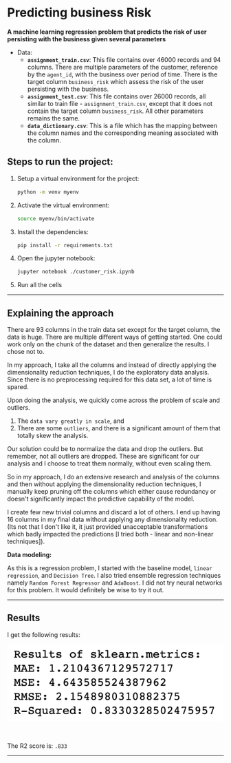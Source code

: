 # Predicting business Risk

**A machine learning regression problem that predicts the risk of user persisting with the business given several parameters**

- Data:
    - **`assignment_train.csv`**: This file contains over 46000 records and 94 columns. There are multiple parameters of the customer, reference by the `agent_id`, with the business over period of time. There is the target column `business_risk` which assess the risk of the user persisting with the business. 
    - **`assignment_test.csv`**: This file contains over 26000 records, all similar to train file - `assignment_train.csv`, except that it does not contain the target column `business_risk`. All other parameters remains the same.
    - **`data_dictionary.csv`**: This is a file which has the mapping between the column names and the corresponding meaning associated with the column.

## Steps to run the project:

1. Setup a virtual environment for the project:
    ```bash
    python -m venv myenv
    ````
2. Activate the virtual environment:
    ```bash
    source myenv/bin/activate
    ````
3. Install the dependencies:
    ```bash
    pip install -r requirements.txt
    ```
4. Open the jupyter notebook:
    ```bash
    jupyter notebook ./customer_risk.ipynb
    ```
5. Run all the cells

----

## Explaining the approach

There are 93 columns in the train data set except for the target column, the data is huge. There are multiple different ways of getting started. One could work only on the chunk of the dataset and then generalize the results. I chose not to.

In my approach, I take all the columns and instead of directly applying the dimensionality reduction techniques, I do the exploratory data analysis. Since there is no preprocessing required for this data set, a lot of time is spared.

Upon doing the analysis, we quickly come across the problem of scale and outliers. 
1. The `data vary greatly in scale`, and 
2. There are some `outliers`, and there is a significant amount of them that totally skew the analysis.

Our solution could be to normalize the data and drop the outliers. But remember, not all outliers are dropped. These are significant for our analysis and I choose to treat them normally, without even scaling them.

So in my approach, I do an extensive research and analysis of the columns and then without applying the dimensionality reduction techniques, I manually keep pruning off the columns which either cause redundancy or doesn't significantly impact the predictive capability of the model. 

I create few new trivial columns and discard a lot of others. I end up having 16 columns in my final data without applying any dimensionality reduction. (Its not that I don't like it, it just provided unacceptable transformations which badly impacted the predictions [I tried both - linear and non-linear techniques]).

**Data modeling:**

As this is a regression problem, I started with the baseline model, `linear regression`, and `Decision Tree`. I also tried ensemble regression techniques namely `Random Forest Regressor` and `AdaBoost`. I did not try neural networks for this problem. It would definitely be wise to try it out.

----

## Results

I get the following results:

![Results](visualization_images/results.png)

</br>

The R2 score is: `.833`

----


